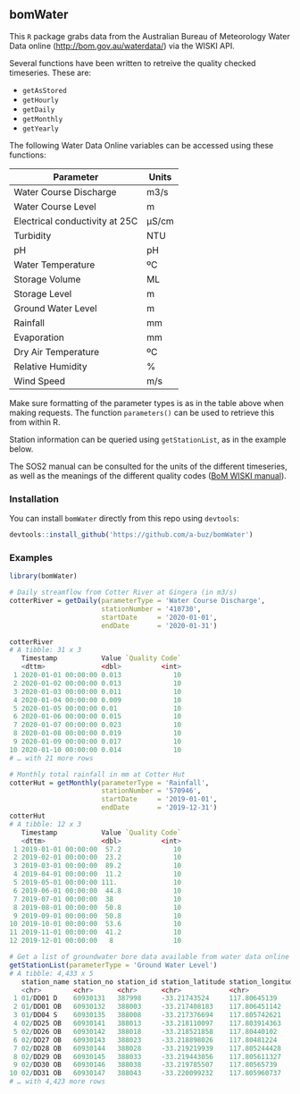 ## bomWater

This `R` package grabs data from the Australian Bureau of Meteorology Water Data online (http://bom.gov.au/waterdata/) via the WISKI API.

Several functions have been written to retreive the quality checked timeseries. These are:

- `getAsStored`
- `getHourly`
- `getDaily`
- `getMonthly`
- `getYearly`

The following Water Data Online variables can be accessed using these functions:

| Parameter                      | Units  |
| ------------------------------ | ------ |
| Water Course Discharge         | m3/s   |
| Water Course Level             | m      |
| Electrical conductivity at 25C | µS/cm  |
| Turbidity                      | NTU    |
| pH                             | pH     |
| Water Temperature              | ºC     |
| Storage Volume                 | ML     |
| Storage Level                  | m      |
| Ground Water Level             | m      |
| Rainfall                       | mm     |
| Evaporation                    | mm     |
| Dry Air Temperature            | ºC     |
| Relative Humidity              | %      |
| Wind Speed                     | m/s    |

Make sure formatting of the parameter types is as in the table above when making requests. The function `parameters()` can be used to retrieve this from within R.

Station information can be queried using `getStationList`, as in the example below.

The SOS2 manual can be consulted for the units of the different timeseries, as well as the meanings of the different quality codes ([BoM WISKI manual](http://www.bom.gov.au/waterdata/wiski-web-public/Guide\%20to\%20Sensor\%20Observation\%20Services\%20(SOS2)\%20for\%20Water\%20Data\%20\%20Online\%20v1.0.1.pdf)).

### Installation

You can install `bomWater` directly from this repo using `devtools`:

```r
devtools::install_github('https://github.com/a-buz/bomWater')
```

### Examples

```r
library(bomWater)

# Daily streamflow from Cotter River at Gingera (in m3/s)
cotterRiver = getDaily(parameterType = 'Water Course Discharge',
                       stationNumber = '410730',
                       startDate     = '2020-01-01',
                       endDate       = '2020-01-31')

cotterRiver
# A tibble: 31 x 3
   Timestamp           Value `Quality Code`
   <dttm>              <dbl>          <int>
 1 2020-01-01 00:00:00 0.013             10
 2 2020-01-02 00:00:00 0.013             10
 3 2020-01-03 00:00:00 0.011             10
 4 2020-01-04 00:00:00 0.009             10
 5 2020-01-05 00:00:00 0.01              10
 6 2020-01-06 00:00:00 0.015             10
 7 2020-01-07 00:00:00 0.023             10
 8 2020-01-08 00:00:00 0.019             10
 9 2020-01-09 00:00:00 0.017             10
10 2020-01-10 00:00:00 0.014             10
# … with 21 more rows

# Monthly total rainfall in mm at Cotter Hut
cotterHut = getMonthly(parameterType = 'Rainfall',
                       stationNumber = '570946',
                       startDate     = '2019-01-01',
                       endDate       = '2019-12-31')
cotterHut
# A tibble: 12 x 3
   Timestamp           Value `Quality Code`
   <dttm>              <dbl>          <int>
 1 2019-01-01 00:00:00  57.2             10
 2 2019-02-01 00:00:00  23.2             10
 3 2019-03-01 00:00:00  89.2             10
 4 2019-04-01 00:00:00  11.2             10
 5 2019-05-01 00:00:00 111.              10
 6 2019-06-01 00:00:00  44.8             10
 7 2019-07-01 00:00:00  38               10
 8 2019-08-01 00:00:00  50.8             10
 9 2019-09-01 00:00:00  50.8             10
10 2019-10-01 00:00:00  53.6             10
11 2019-11-01 00:00:00  41.2             10
12 2019-12-01 00:00:00   8               10

# Get a list of groundwater bore data available from water data online
getStationList(parameterType = 'Ground Water Level')
# A tibble: 4,433 x 5
   station_name station_no station_id station_latitude station_longitude
   <chr>        <chr>      <chr>      <chr>            <chr>            
 1 01/DD01 D    60930131   387998     -33.21743524     117.80645139     
 2 01/DD01 OB   60930132   388003     -33.217408183    117.806451142    
 3 01/DD04 S    60930135   388008     -33.217376694    117.805742621    
 4 02/DD25 OB   60930141   388013     -33.218110097    117.803914363    
 5 02/DD26 OB   60930142   388018     -33.218521858    117.80440102     
 6 02/DD27 OB   60930143   388023     -33.218898026    117.80481224     
 7 02/DD28 OB   60930144   388028     -33.219219939    117.805244428    
 8 02/DD29 OB   60930145   388033     -33.219443056    117.805611327    
 9 02/DD30 OB   60930146   388038     -33.219785507    117.80565739     
10 02/DD31 OB   60930147   388043     -33.220099232    117.805960737    
# … with 4,423 more rows
```
